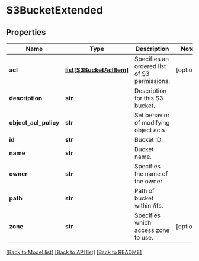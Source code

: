 # S3BucketExtended

## Properties
Name | Type | Description | Notes
------------ | ------------- | ------------- | -------------
**acl** | [**list[S3BucketAclItem]**](S3BucketAclItem.md) | Specifies an ordered list of S3 permissions. | [optional] 
**description** | **str** | Description for this S3 bucket. | 
**object_acl_policy** | **str** | Set behavior of modifying object acls | 
**id** | **str** | Bucket ID. | 
**name** | **str** | Bucket name. | 
**owner** | **str** | Specifies the name of the owner. | 
**path** | **str** | Path of bucket within /ifs. | 
**zone** | **str** | Specifies which access zone to use. | [optional] 

[[Back to Model list]](../README.md#documentation-for-models) [[Back to API list]](../README.md#documentation-for-api-endpoints) [[Back to README]](../README.md)


